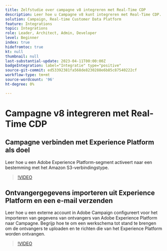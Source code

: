 ```yaml
---
title: Zelfstudie over campagne v8 integreren met Real-Time CDP
description: Leer hoe u Campagne v8 kunt integreren met Real-Time CDP.
solution: Campaign, Real-time Customer Data Platform
feature: Integrations
topic: Integrations
role: Leader, Architect, Admin, Developer
level: Beginner
index: true
hidefromtoc: true
kt: null
thumbnail: null
last-substantial-update: 2023-04-11T00:00:00Z
badgeIntegration: label="Integratie" type="positive"
source-git-commit: ed53392381fa568de8230288e6b85c87540222cf
workflow-type: tm+mt
source-wordcount: '96'
ht-degree: 0%

---
```



# Campagne v8 integreren met Real-Time CDP

## Campagne verbinden met Experience Platform als doel

Leer hoe u een Adobe Experience Platform-segment activeert naar een bestemming met het Amazon S3-verbindingstype.

>[!VIDEO](https://video.tv.adobe.com/v/336902?quality=12&learn=on)

## Ontvangergegevens importeren uit Experience Platform en een e-mail verzenden

Leer hoe u een externe account in Adobe Campaign configureert voor het importeren van gegevens van ontvangers van Adobe Experience Platform naar Campagne. Begrijp hoe te om een werkschema tot stand te brengen om de ontvangers te uploaden en te richten die van het Experience Platform worden ontvangen.

>[!VIDEO](https://video.tv.adobe.com/v/336641?quality=12&learn=on)
